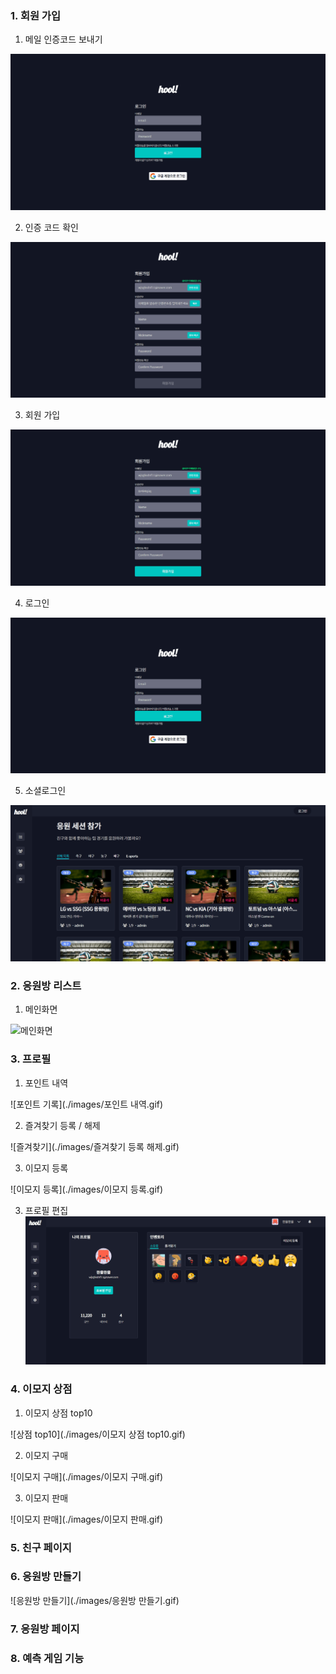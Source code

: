 ### 1. 회원 가입 

1. 메일 인증코드 보내기

![메일 본인 확인](./images/sendcode.gif)

2. 인증 코드 확인

![인증 코드 확인](./images/codeverify.gif)

3. 회원 가입

![회원가입](./images/signup.gif)

4. 로그인

![로그인](./images/login.gif)

5. 소셜로그인

![소셜로그인](./images/googlelogin.gif)

### 2. 응원방 리스트
1. 메인화면

![메인화면](./images/메인화면.gif)

### 3. 프로필

1. 포인트 내역

![포인트 기록](./images/포인트 내역.gif)

2. 즐겨찾기 등록 / 해제

![즐겨찾기](./images/즐겨찾기 등록 해제.gif)

3. 이모지 등록

![이모지 등록](./images/이모지 등록.gif)

3. 프로필 편집
![프로필 편집](./images/editProfile.gif)

### 4. 이모지 상점
1. 이모지 상점 top10

![상점 top10](./images/이모지 상점 top10.gif)

2. 이모지 구매

![이모지 구매](./images/이모지 구매.gif)

3. 이모지 판매

![이모지 판매](./images/이모지 판매.gif)

### 5. 친구 페이지


### 6. 응원방 만들기
![응원방 만들기](./images/응원방 만들기.gif)

### 7. 응원방 페이지

### 8. 예측 게임 기능